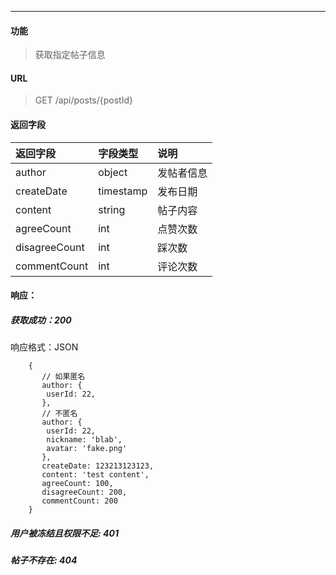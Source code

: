 -----------

#### 功能

> 获取指定帖子信息

#### URL

> GET /api/posts/{postId}

#### 返回字段

|返回字段|字段类型|说明 |
|:----- |:------|:----------------------------- |
|author | object | 发帖者信息 |
|createDate | timestamp | 发布日期 |
|content | string | 帖子内容 |
|agreeCount | int | 点赞次数 |
|disagreeCount | int | 踩次数 |
|commentCount | int | 评论次数 |

#### 响应：
##### 获取成功：200
响应格式：JSON
```
    {
       // 如果匿名
       author: {
        userId: 22,
       },
       // 不匿名
       author: {
        userId: 22,
        nickname: 'blab',
        avatar: 'fake.png'
       },
       createDate: 123213123123,
       content: 'test content',
       agreeCount: 100,
       disagreeCount: 200,
       commentCount: 200
    }
```
##### 用户被冻结且权限不足: 401
##### 帖子不存在: 404


